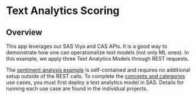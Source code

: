 # Text Analytics Scoring

## Overview

This app leverages our SAS Viya and CAS APIs. It is a good way to demonstrate how one can operationalize text models (not only ML ones). In this example, we apply three Text Analytics Models through REST requests.

The [sentiment analysis example](sentiment/README.md) is self-contained and requires no additional setup outside of the REST calls. To complete the [concepts and categories](concepts-categories/README.md) use cases, you must first deploy a text analytics model in SAS. Details for running each use case are found in the individual projects.
